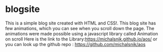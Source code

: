 # blogsite

This is a simple blog site created with HTML and CSS!.
This blog site has few animations, which you can see when you scroll down the page.
The animations were made possible using a javascript library called Animation on scroll
Here is the link to the Library:https://michalsnik.github.io/aos/
or
you can look up the github repo : https://github.com/michalsnik/aos
